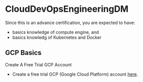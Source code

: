 # CloudDevOpsEngineeringDM

Since this is an advance certification, you are expected to have:
- basics knowledge of compute engine, and
- basics knowledg of Kubernetes and Docker

## GCP Basics 

Create A Free Trial GCP Account
- Create a free trial GCP (Google Cloud Platform) account [here](https://cloud.google.com/free).

